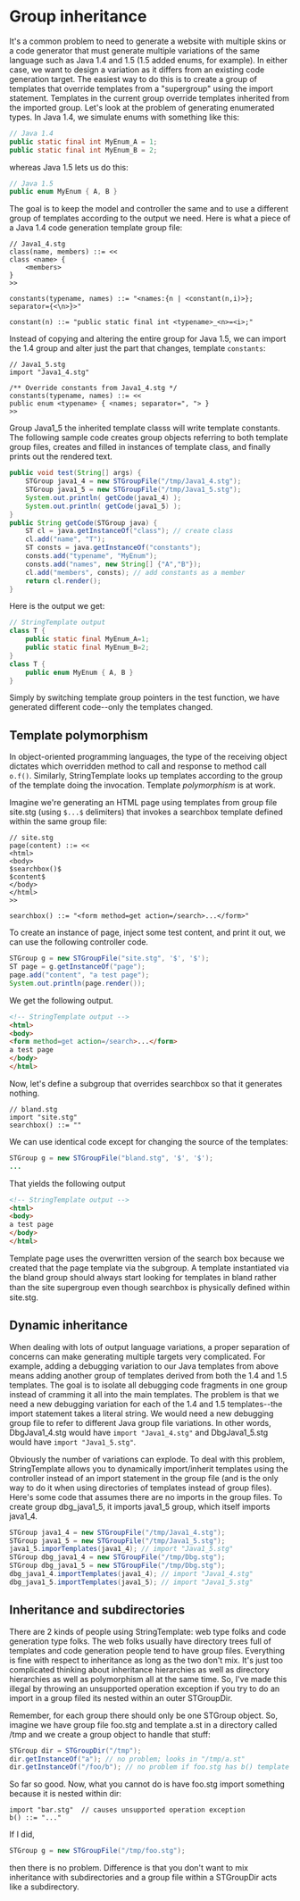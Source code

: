 # Group inheritance

It's a common problem to need to generate a website with multiple skins or a code generator that must generate multiple variations of the same language such as Java 1.4 and 1.5 (1.5 added enums, for example). In either case, we want to design a variation as it differs from an existing code generation target. The easiest way to do this is to create a group of templates that override templates from a "supergroup" using the import statement. Templates in the current group override templates inherited from the imported group.
Let's look at the problem of generating enumerated types. In Java 1.4, we simulate enums with something like this:

```java
// Java 1.4
public static final int MyEnum_A = 1;
public static final int MyEnum_B = 2;
```

whereas Java 1.5 lets us do this:

```java
// Java 1.5
public enum MyEnum { A, B }
```

The goal is to keep the model and controller the same and to use a different group of templates according to the output we need. Here is what a piece of a Java 1.4 code generation template group file:

```
// Java1_4.stg
class(name, members) ::= <<
class <name> {
    <members>
}
>>
 
constants(typename, names) ::= "<names:{n | <constant(n,i)>}; separator={<\n>}>"
 
constant(n) ::= "public static final int <typename>_<n>=<i>;"
```

Instead of copying and altering the entire group for Java 1.5, we can import the 1.4 group and alter just the part that changes, template `constants`:

```
// Java1_5.stg
import "Java1_4.stg"
 
/** Override constants from Java1_4.stg */
constants(typename, names) ::= <<
public enum <typename> { <names; separator=", "> }
>>
```

Group Java1\_5 the inherited template classs will write template constants. The following sample code creates group objects referring to both template group files, creates and filled in instances of template class, and finally prints out the rendered text.

```java
public void test(String[] args) {
    STGroup java1_4 = new STGroupFile("/tmp/Java1_4.stg");
    STGroup java1_5 = new STGroupFile("/tmp/Java1_5.stg");
    System.out.println( getCode(java1_4) );
    System.out.println( getCode(java1_5) );
}
public String getCode(STGroup java) {
    ST cl = java.getInstanceOf("class"); // create class
    cl.add("name", "T");
    ST consts = java.getInstanceOf("constants");
    consts.add("typename", "MyEnum");
    consts.add("names", new String[] {"A","B"});
    cl.add("members", consts); // add constants as a member
    return cl.render();
}
```
 
Here is the output we get:

```java
// StringTemplate output
class T {
    public static final MyEnum_A=1;
    public static final MyEnum_B=2;
}
class T {
    public enum MyEnum { A, B }
}
```

Simply by switching template group pointers in the test function, we have generated different code--only the templates changed.

## Template polymorphism

In object-oriented programming languages, the type of the receiving object dictates which overridden method to call and response to method call `o.f()`. Similarly, StringTemplate looks up templates according to the group of the template doing the invocation. Template *polymorphism* is at work.

Imagine we're generating an HTML page using templates from group file site.stg (using `$...$` delimiters) that invokes a searchbox template defined within the same group file:

```
// site.stg
page(content) ::= <<
<html>
<body>
$searchbox()$
$content$
</body>
</html>
>>
 
searchbox() ::= "<form method=get action=/search>...</form>"
```

To create an instance of page, inject some test content, and print it out, we can use the following controller code.

```java
STGroup g = new STGroupFile("site.stg", '$', '$');
ST page = g.getInstanceOf("page");
page.add("content", "a test page");
System.out.println(page.render());
```
 
We get the following output.

```html
<!-- StringTemplate output -->
<html>
<body>
<form method=get action=/search>...</form>
a test page
</body>
</html>
```

Now, let's define a subgroup that overrides searchbox so that it generates nothing.

```
// bland.stg
import "site.stg"
searchbox() ::= ""
```

We can use identical code except for changing the source of the templates:

```java
STGroup g = new STGroupFile("bland.stg", '$', '$');
...
```

That yields the following output

```html
<!-- StringTemplate output -->
<html>
<body>
a test page
</body>
</html>
```

Template page uses the overwritten version of the search box because we created that the page template via the subgroup. A template instantiated via the bland group should always start looking for templates in bland rather than the site supergroup even though searchbox is physically deﬁned within site.stg.

## Dynamic inheritance

When dealing with lots of output language variations, a proper separation of concerns can make generating multiple targets very complicated. For example, adding a debugging variation to our Java templates from above means adding another group of templates derived from both the 1.4 and 1.5 templates. The goal is to isolate all debugging code fragments in one group instead of cramming it all into the main templates. The problem is that we need a new debugging variation for each of the 1.4 and 1.5 templates--the import statement takes a literal string. We would need a new debugging group file to refer to different Java group file variations. In other words, DbgJava1\_4.stg would have `import "Java1_4.stg"` and DbgJava1\_5.stg would have `import "Java1_5.stg"`.

Obviously the number of variations can explode. To deal with this problem, StringTemplate allows you to dynamically import/inherit templates using the controller instead of an import statement in the group file (and is the only way to do it when using directories of templates instead of group files). Here's some code that assumes there are no imports in the group files. To create group dbg\_java1\_5, it imports java1\_5 group, which itself imports java1\_4.
 
```java
STGroup java1_4 = new STGroupFile("/tmp/Java1_4.stg");
STGroup java1_5 = new STGroupFile("/tmp/Java1_5.stg");
java1_5.imporTemplates(java1_4); // import "Java1_5.stg"
STGroup dbg_java1_4 = new STGroupFile("/tmp/Dbg.stg");
STGroup dbg_java1_5 = new STGroupFile("/tmp/Dbg.stg");
dbg_java1_4.importTemplates(java1_4); // import "Java1_4.stg"
dbg_java1_5.importTemplates(java1_5); // import "Java1_5.stg"
```
 
## Inheritance and subdirectories

There are 2 kinds of people using StringTemplate: web type folks and code generation type folks. The web folks usually have directory trees full of templates and code generation people tend to have group files. Everything is fine with respect to inheritance as long as the two don't mix. It's just too complicated thinking about inheritance hierarchies as well as directory hierarchies as well as polymorphism all at the same time. So, I've made this illegal by throwing an unsupported operation exception if you try to do an import in a group filed its nested within an outer STGroupDir.

Remember, for each group there should only be one STGroup object. So, imagine we have group file foo.stg and template a.st in a directory called /tmp and we create a group object to handle that stuff:
 
```java
STGroup dir = STGroupDir("/tmp");
dir.getInstanceOf("a"); // no problem; looks in "/tmp/a.st"
dir.getInstanceOf("/foo/b"); // no problem if foo.stg has b() template
```

So far so good. Now, what you cannot do is have foo.stg import something because it is nested within dir:

```
import "bar.stg"  // causes unsupported operation exception
b() ::= "..."
```

If I did,

```java
STGroup g = new STGroupFile("/tmp/foo.stg");
```

then there is no problem. Difference is that you don't want to mix inheritance with subdirectories and a group file within a STGroupDir acts like a subdirectory.